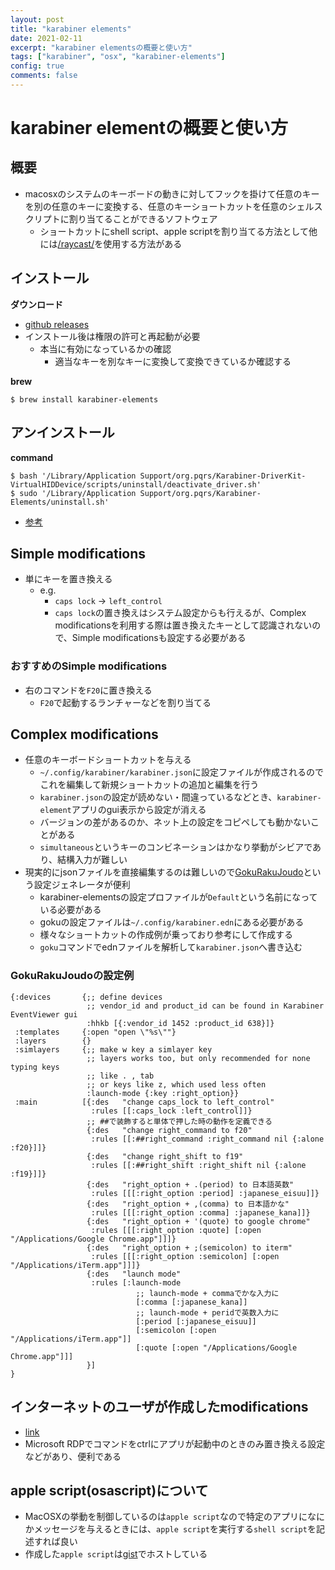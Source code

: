 ```yaml
---
layout: post
title: "karabiner elements"
date: 2021-02-11
excerpt: "karabiner elementsの概要と使い方"
tags: ["karabiner", "osx", "karabiner-elements"]
config: true
comments: false
---
```


# karabiner elementの概要と使い方

## 概要
 - macosxのシステムのキーボードの動きに対してフックを掛けて任意のキーを別の任意のキーに変換する、任意のキーショートカットを任意のシェルスクリプトに割り当てることができるソフトウェア
   - ショートカットにshell script、apple scriptを割り当てる方法として他には[/raycast/](/raycast/)を使用する方法がある


## インストール

**ダウンロード**  
 - [github releases](https://github.com/pqrs-org/Karabiner-Elements/releases)
 - インストール後は権限の許可と再起動が必要
   - 本当に有効になっているかの確認
     - 適当なキーを別なキーに変換して変換できているか確認する

**brew**  
```console
$ brew install karabiner-elements
```

## アンインストール

**command**  
```console
$ bash '/Library/Application Support/org.pqrs/Karabiner-DriverKit-VirtualHIDDevice/scripts/uninstall/deactivate_driver.sh'
$ sudo '/Library/Application Support/org.pqrs/Karabiner-Elements/uninstall.sh'
```

 - [参考](https://karabiner-elements.pqrs.org/docs/manual/operation/uninstall/)

## Simple modifications
 - 単にキーを置き換える
   - e.g. 
	 - `caps lock` -> `left_control`
	 - `caps lock`の置き換えはシステム設定からも行えるが、Complex modificationsを利用する際は置き換えたキーとして認識されないので、Simple modificationsも設定する必要がある

### おすすめのSimple modifications
 - 右のコマンドを`F20`に置き換える
   - `F20`で起動するランチャーなどを割り当てる


## Complex modifications
 - 任意のキーボードショートカットを与える
   - `~/.config/karabiner/karabiner.json`に設定ファイルが作成されるのでこれを編集して新規ショートカットの追加と編集を行う
   - `karabiner.json`の設定が読めない・間違っているなどとき、`karabiner-element`アプリのgui表示から設定が消える
   - バージョンの差があるのか、ネット上の設定をコピペしても動かないことがある
   - `simultaneous`というキーのコンビネーションはかなり挙動がシビアであり、結構入力が難しい
 - 現実的にjsonファイルを直接編集するのは難しいので[GokuRakuJoudo](https://github.com/yqrashawn/GokuRakuJoudo)という設定ジェネレータが便利
   - karabiner-elementsの設定プロファイルが`Default`という名前になっている必要がある
   - gokuの設定ファイルは`~/.config/karabiner.edn`にある必要がある
   - 様々なショートカットの作成例が乗っており参考にして作成する
   - `goku`コマンドでednファイルを解析して`karabiner.json`へ書き込む
  
### GokuRakuJoudoの設定例

```edn
{:devices       {;; define devices
                 ;; vendor_id and product_id can be found in Karabiner EventViewer gui
                 :hhkb [{:vendor_id 1452 :product_id 638}]}
 :templates     {:open "open \"%s\""}
 :layers        {}
 :simlayers     {;; make w key a simlayer key
                 ;; layers works too, but only recommended for none typing keys
                 ;; like . , tab
                 ;; or keys like z, which used less often
                 :launch-mode {:key :right_option}}
 :main          [{:des   "change caps_lock to left_control"
                  :rules [[:caps_lock :left_control]]}
                 ;; ##で装飾すると単体で押した時の動作を定義できる
                 {:des   "change right_command to f20"
                  :rules [[:##right_command :right_command nil {:alone  :f20}]]}
                 {:des   "change right_shift to f19"
                  :rules [[:##right_shift :right_shift nil {:alone  :f19}]]}
                 {:des   "right_option + .(period) to 日本語英数"
                  :rules [[[:right_option :period] :japanese_eisuu]]}
                 {:des   "right_option + ,(comma) to 日本語かな"
                  :rules [[[:right_option :comma] :japanese_kana]]}
                 {:des   "right_option + '(quote) to google chrome"
                  :rules [[[:right_option :quote] [:open "/Applications/Google Chrome.app"]]]}
                 {:des   "right_option + ;(semicolon) to iterm"
                  :rules [[[:right_option :semicolon] [:open "/Applications/iTerm.app"]]]}
                 {:des   "launch mode"
                  :rules [:launch-mode
                            ;; launch-mode + commaでかな入力に
                            [:comma [:japanese_kana]]
                            ;; launch-mode + peridで英数入力に
                            [:period [:japanese_eisuu]]
                            [:semicolon [:open "/Applications/iTerm.app"]]
                            [:quote [:open "/Applications/Google Chrome.app"]]]
                 }]
}
```

## インターネットのユーザが作成したmodifications
 - [link](https://ke-complex-modifications.pqrs.org/)
 - Microsoft RDPでコマンドをctrlにアプリが起動中のときのみ置き換える設定などがあり、便利である

## apple script(osascript)について
 - MacOSXの挙動を制御しているのは`apple script`なので特定のアプリになにかメッセージを与えるときには、`apple script`を実行する`shell script`を記述すれば良い  
 - 作成した`apple script`は[gist](https://gist.github.com/GINK03/7d646e1da20af7e51b30759f1b46d441)でホストしている
